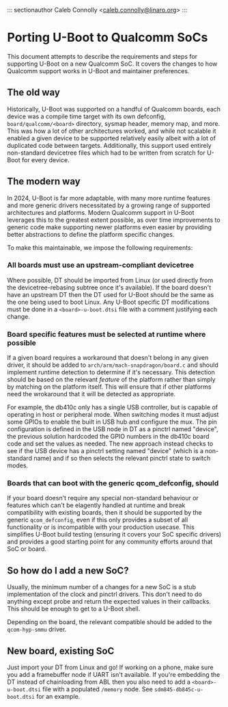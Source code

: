 ::: sectionauthor
Caleb Connolly \<<caleb.connolly@linaro.org>\>
:::

# Porting U-Boot to Qualcomm SoCs

This document attempts to describe the requirements and steps for supporting
U-Boot on a new Qualcomm SoC. It covers the changes to how Qualcomm support
works in U-Boot and maintainer preferences.

## The old way

Historically, U-Boot was supported on a handful of Qualcomm boards, each device
was a compile time target with its own defconfig, `board/qualcomm/<board>`
directory, sysmap header, memory map, and more. This was how a lot of other
architectures worked, and while not scalable it enabled a given device to be
supported relatively easily albeit with a lot of duplicated code between
targets. Additionally, this support used entirely non-standard devicetree files
which had to be written from scratch for U-Boot for every device.

## The modern way

In 2024, U-Boot is far more adaptable, with many more runtime features and more
generic drivers necessitated by a growing range of supported architectures and
platforms. Modern Qualcomm support in U-Boot leverages this to the greatest
extent possible, as over time improvements to generic code make supporting newer
platforms even easier by providing better abstractions to define the platform
specific changes.

To make this maintainable, we impose the following requirements:

### All boards must use an upstream-compliant devicetree

Where possible, DT should be imported from Linux (or used directly from the
devicetree-rebasing subtree once it's available). If the board doesn't have an
upstream DT then the DT used for U-Boot should be the same as the one being used
to boot Linux. Any U-Boot specific DT modifications must be done in a
`<board>-u-boot.dtsi` file with a comment justifying each change.

### Board specific features must be selected at runtime where possible

If a given board requires a workaround that doesn't belong in any given driver,
it should be added to `arch/arm/mach-snapdragon/board.c` and should implement
runtime detection to determine if it's necessary. This detection should be based
on the relevant *feature* of the platform rather than simply by matching on the
platform itself. This will ensure that if other platforms need the wrokaround
that it will be detected as appropriate.

For example, the db410c only has a single USB controller, but is capable of
operating in host or peripheral mode. When switching modes it must adjust some
GPIOs to enable the built in USB hub and configure the mux. The pin
configuration is defined in the USB node in DT as a pinctrl named "device", the
previous solution hardcoded the GPIO numbers in the db410c board code and set
the values as needed. The new approach instead checks to see if the USB device
has a pinctrl setting named "device" (which is a non-standard name) and if so
then selects the relevant pinctrl state to switch modes.

### Boards that can boot with the generic qcom_defconfig, should

If your board doesn't require any special non-standard behaviour or features
which can't be elagently handled at runtime and break compatibility with
existing boards, then it should be supported by the generic `qcom_defconfig`,
even if this only provides a subset of all functionality or is incompatible with
your production usecase. This simplifies U-Boot build testing (ensuring it
covers your SoC specific drivers) and provides a good starting point for any
community efforts around that SoC or board.

## So how do I add a new SoC?

Usually, the minimum number of a changes for a new SoC is a stub implementation
of the clock and pinctrl drivers. This don't need to do anything except probe
and return the expected values in their callbacks. This should be enough to get
to a U-Boot shell.

Depending on the board, the relevant compatible should be added to the
`qcom-hyp-smmu` driver.

## New board, existing SoC

Just import your DT from Linux and go! If working on a phone, make sure you add
a framebuffer node if UART isn't available. If you're embedding the DT instead
of chainloading from ABL then you also need to add a `<board>-u-boot.dtsi` file
with a populated `/memory` node. See `sdm845-db845c-u-boot.dtsi` for an example.
